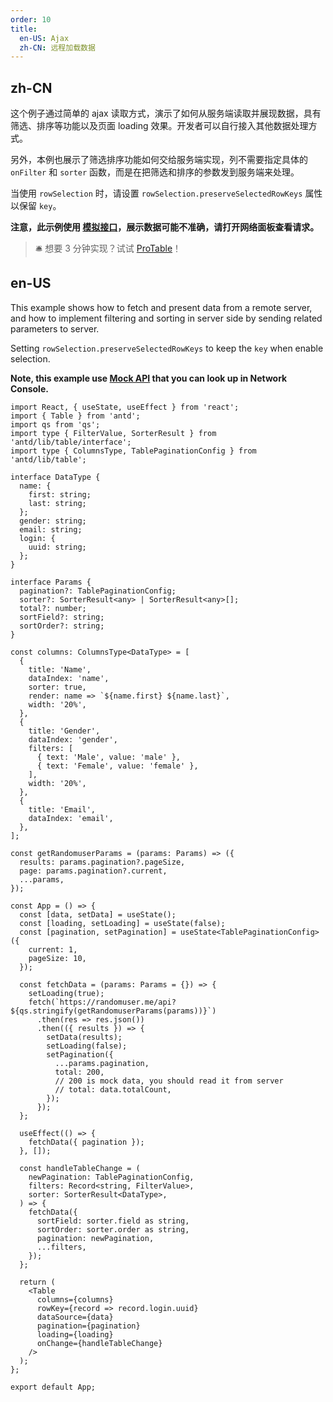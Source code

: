 ```yaml
---
order: 10
title:
  en-US: Ajax
  zh-CN: 远程加载数据
---
```


## zh-CN

这个例子通过简单的 ajax 读取方式，演示了如何从服务端读取并展现数据，具有筛选、排序等功能以及页面 loading 效果。开发者可以自行接入其他数据处理方式。

另外，本例也展示了筛选排序功能如何交给服务端实现，列不需要指定具体的 `onFilter` 和 `sorter` 函数，而是在把筛选和排序的参数发到服务端来处理。

当使用 `rowSelection` 时，请设置 `rowSelection.preserveSelectedRowKeys` 属性以保留 `key`。

**注意，此示例使用 [模拟接口](https://randomuser.me)，展示数据可能不准确，请打开网络面板查看请求。**

> 🛎️ 想要 3 分钟实现？试试 [ProTable](https://procomponents.ant.design/components/table)！

## en-US

This example shows how to fetch and present data from a remote server, and how to implement filtering and sorting in server side by sending related parameters to server.

Setting `rowSelection.preserveSelectedRowKeys` to keep the `key` when enable selection.

**Note, this example use [Mock API](https://randomuser.me) that you can look up in Network Console.**

```tsx
import React, { useState, useEffect } from 'react';
import { Table } from 'antd';
import qs from 'qs';
import type { FilterValue, SorterResult } from 'antd/lib/table/interface';
import type { ColumnsType, TablePaginationConfig } from 'antd/lib/table';

interface DataType {
  name: {
    first: string;
    last: string;
  };
  gender: string;
  email: string;
  login: {
    uuid: string;
  };
}

interface Params {
  pagination?: TablePaginationConfig;
  sorter?: SorterResult<any> | SorterResult<any>[];
  total?: number;
  sortField?: string;
  sortOrder?: string;
}

const columns: ColumnsType<DataType> = [
  {
    title: 'Name',
    dataIndex: 'name',
    sorter: true,
    render: name => `${name.first} ${name.last}`,
    width: '20%',
  },
  {
    title: 'Gender',
    dataIndex: 'gender',
    filters: [
      { text: 'Male', value: 'male' },
      { text: 'Female', value: 'female' },
    ],
    width: '20%',
  },
  {
    title: 'Email',
    dataIndex: 'email',
  },
];

const getRandomuserParams = (params: Params) => ({
  results: params.pagination?.pageSize,
  page: params.pagination?.current,
  ...params,
});

const App = () => {
  const [data, setData] = useState();
  const [loading, setLoading] = useState(false);
  const [pagination, setPagination] = useState<TablePaginationConfig>({
    current: 1,
    pageSize: 10,
  });

  const fetchData = (params: Params = {}) => {
    setLoading(true);
    fetch(`https://randomuser.me/api?${qs.stringify(getRandomuserParams(params))}`)
      .then(res => res.json())
      .then(({ results }) => {
        setData(results);
        setLoading(false);
        setPagination({
          ...params.pagination,
          total: 200,
          // 200 is mock data, you should read it from server
          // total: data.totalCount,
        });
      });
  };

  useEffect(() => {
    fetchData({ pagination });
  }, []);

  const handleTableChange = (
    newPagination: TablePaginationConfig,
    filters: Record<string, FilterValue>,
    sorter: SorterResult<DataType>,
  ) => {
    fetchData({
      sortField: sorter.field as string,
      sortOrder: sorter.order as string,
      pagination: newPagination,
      ...filters,
    });
  };

  return (
    <Table
      columns={columns}
      rowKey={record => record.login.uuid}
      dataSource={data}
      pagination={pagination}
      loading={loading}
      onChange={handleTableChange}
    />
  );
};

export default App;
```
